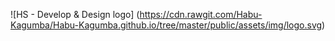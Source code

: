 ![HS - Develop & Design logo]
(https://cdn.rawgit.com/Habu-Kagumba/Habu-Kagumba.github.io/tree/master/public/assets/img/logo.svg)


